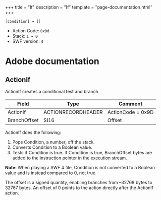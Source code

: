 +++
title = "If"
description = "If"
template = "page-documentation.html"
+++

```
[condition] → []
```

- Action Code: `0x9d`
- Stack: `1 → 0`
- SWF version: `4`

# Adobe documentation

## ActionIf

ActionIf creates a conditional test and branch.

| Field              | Type               | Comment           |
|--------------------|--------------------|-------------------|
| ActionIf           | ACTIONRECORDHEADER | ActionCode = 0x9D |
| BranchOffset       | SI16               | Offset            |

ActionIf does the following:
1. Pops Condition, a number, off the stack.
2. Converts Condition to a Boolean value.
3. Tests if Condition is true. If Condition is true, BranchOffset bytes are added to the instruction pointer in
   the execution stream.

**Note**: When playing a SWF 4 file, Condition is not converted to a Boolean value and is instead compared to 0,
not true.

The offset is a signed quantity, enabling branches from –32768 bytes to 32767 bytes. An offset of 0 points to the
action directly after the ActionIf action.
